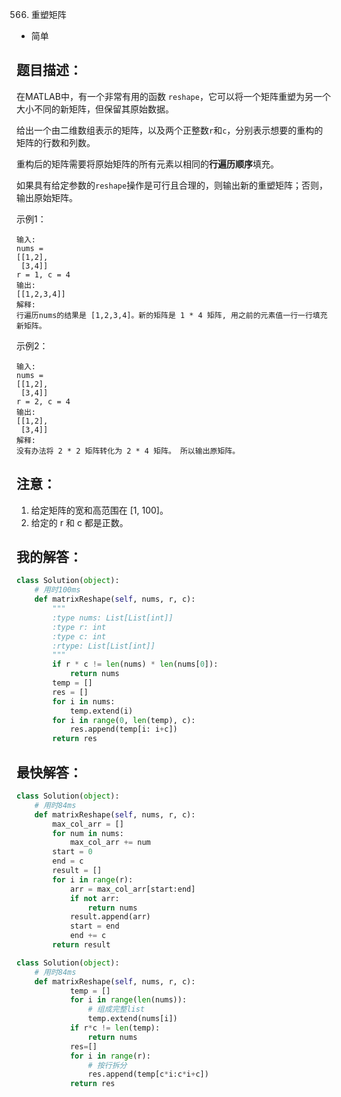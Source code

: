 566. 重塑矩阵

- 简单

## 题目描述：
在MATLAB中，有一个非常有用的函数 `reshape`，它可以将一个矩阵重塑为另一个大小不同的新矩阵，但保留其原始数据。

给出一个由二维数组表示的矩阵，以及两个正整数`r`和`c`，分别表示想要的重构的矩阵的行数和列数。

重构后的矩阵需要将原始矩阵的所有元素以相同的**行遍历顺序**填充。

如果具有给定参数的`reshape`操作是可行且合理的，则输出新的重塑矩阵；否则，输出原始矩阵。

示例1：
```
输入:
nums =
[[1,2],
 [3,4]]
r = 1, c = 4
输出:
[[1,2,3,4]]
解释:
行遍历nums的结果是 [1,2,3,4]。新的矩阵是 1 * 4 矩阵, 用之前的元素值一行一行填充新矩阵。
```

示例2：
```
输入:
nums =
[[1,2],
 [3,4]]
r = 2, c = 4
输出:
[[1,2],
 [3,4]]
解释:
没有办法将 2 * 2 矩阵转化为 2 * 4 矩阵。 所以输出原矩阵。
```

## 注意：
1. 给定矩阵的宽和高范围在 [1, 100]。
2. 给定的 r 和 c 都是正数。

## 我的解答：
``` python
class Solution(object):
    # 用时100ms
    def matrixReshape(self, nums, r, c):
        """
        :type nums: List[List[int]]
        :type r: int
        :type c: int
        :rtype: List[List[int]]
        """
        if r * c != len(nums) * len(nums[0]):
            return nums
        temp = []
        res = []
        for i in nums:
            temp.extend(i)
        for i in range(0, len(temp), c):
            res.append(temp[i: i+c])
        return res
```

## 最快解答：
``` python
class Solution(object):
    # 用时84ms
    def matrixReshape(self, nums, r, c):
        max_col_arr = []
        for num in nums:
            max_col_arr += num
        start = 0
        end = c
        result = []
        for i in range(r):
            arr = max_col_arr[start:end]
            if not arr:
                return nums
            result.append(arr)
            start = end
            end += c
        return result
```

```python
class Solution(object):
    # 用时84ms
    def matrixReshape(self, nums, r, c):
            temp = []
            for i in range(len(nums)):
                # 组成完整list
                temp.extend(nums[i])
            if r*c != len(temp):
                return nums
            res=[]
            for i in range(r):
                # 按行拆分
                res.append(temp[c*i:c*i+c])
            return res
```
